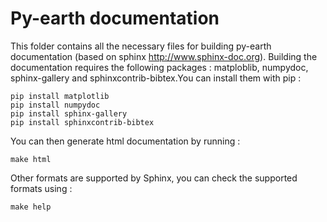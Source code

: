 # Py-earth documentation

This folder contains all the necessary files for building py-earth
documentation (based on sphinx <http://www.sphinx-doc.org>).
Building the documentation requires the following packages : matploblib, numpydoc, sphinx-gallery and sphinxcontrib-bibtex.You can install them with pip :

```shell
pip install matplotlib
pip install numpydoc
pip install sphinx-gallery
pip install sphinxcontrib-bibtex
```

You can then generate html documentation by running :

```shell
make html
```

Other formats are supported by Sphinx, you can check the supported formats using :

```shell
make help
```
